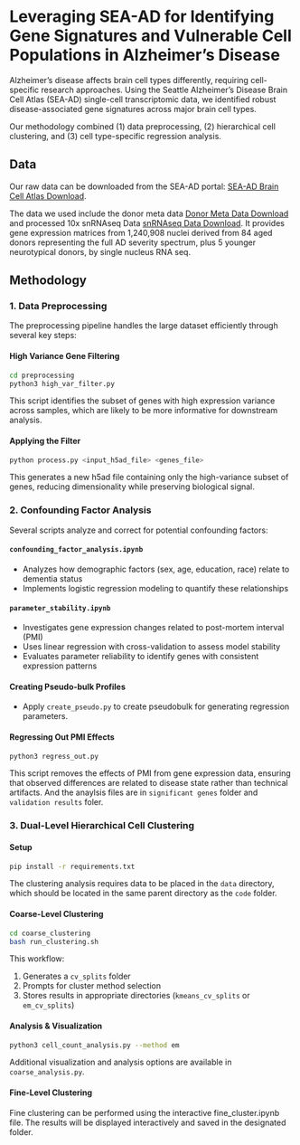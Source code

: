 # Leveraging SEA-AD for Identifying Gene Signatures and Vulnerable Cell Populations in Alzheimer’s Disease

Alzheimer’s disease affects brain cell types differently, requiring cell-specific
research approaches. Using the Seattle Alzheimer’s Disease Brain Cell Atlas
(SEA-AD) single-cell transcriptomic data, we identified robust disease-associated gene signatures across major brain cell types. 

Our methodology combined (1) data preprocessing, (2) hierarchical cell clustering, and (3) cell type-specific regression analysis.


## Data

Our raw data can be downloaded from the SEA-AD portal: [SEA-AD Brain Cell Atlas Download](https://portal.brain-map.org/explore/seattle-alzheimers-disease/seattle-alzheimers-disease-brain-cell-atlas-download?edit&language=en).

The data we used include the donor meta data [Donor Meta Data Download](https://brainmapportal-live-4cc80a57cd6e400d854-f7fdcae.divio-media.net/filer_public/b4/c7/b4c727e1-ede1-4c61-b2ee-bf1ae4a3ef68/sea-ad_cohort_donor_metadata_072524.xlsx) and processed 10x snRNAseq Data [snRNAseq Data Download](https://sea-ad-single-cell-profiling.s3.amazonaws.com/index.html#MTG/RNAseq/). It provides gene expression matrices from 1,240,908 nuclei derived from 84 aged donors representing the full AD severity spectrum, plus 5 younger neurotypical donors, by single nucleus RNA seq. 


## Methodology

### 1. Data Preprocessing

The preprocessing pipeline handles the large dataset efficiently through several key steps:

#### High Variance Gene Filtering

```bash
cd preprocessing
python3 high_var_filter.py
```

This script identifies the subset of genes with high expression variance across samples, which are likely to be more informative for downstream analysis.

#### Applying the Filter

```bash
python process.py <input_h5ad_file> <genes_file>
```

This generates a new h5ad file containing only the high-variance subset of genes, reducing dimensionality while preserving biological signal.

### 2. Confounding Factor Analysis

Several scripts analyze and correct for potential confounding factors:

#### `confounding_factor_analysis.ipynb`
- Analyzes how demographic factors (sex, age, education, race) relate to dementia status
- Implements logistic regression modeling to quantify these relationships

#### `parameter_stability.ipynb`
- Investigates gene expression changes related to post-mortem interval (PMI)
- Uses linear regression with cross-validation to assess model stability
- Evaluates parameter reliability to identify genes with consistent expression patterns

#### Creating Pseudo-bulk Profiles
- Apply `create_pseudo.py` to create pseudobulk for generating regression parameters.

#### Regressing Out PMI Effects

```bash
python3 regress_out.py
```

This script removes the effects of PMI from gene expression data, ensuring that observed differences are related to disease state rather than technical artifacts. And the anaylsis files are in `significant genes` folder and `validation results` foler.

### 3. Dual-Level Hierarchical Cell Clustering

#### Setup

```bash
pip install -r requirements.txt
```

The clustering analysis requires data to be placed in the `data` directory, which should be located in the same parent directory as the `code` folder.

#### Coarse-Level Clustering

```bash
cd coarse_clustering
bash run_clustering.sh
```

This workflow:
1. Generates a `cv_splits` folder
2. Prompts for cluster method selection
3. Stores results in appropriate directories (`kmeans_cv_splits` or `em_cv_splits`)

#### Analysis & Visualization

```bash
python3 cell_count_analysis.py --method em
```

Additional visualization and analysis options are available in `coarse_analysis.py`.

#### Fine-Level Clustering

Fine clustering can be performed using the interactive fine_cluster.ipynb file. The results will be displayed interactively and saved in the designated folder.
